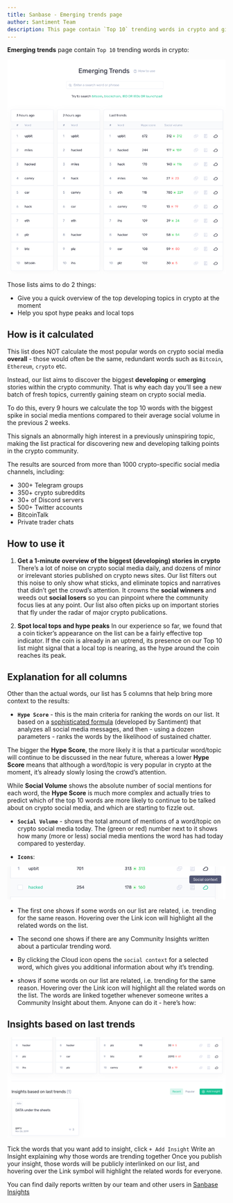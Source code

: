 ```yaml
---
title: Sanbase - Emerging trends page
author: Santiment Team
description: This page contain `Top 10` trending words in crypto and give you a quick overview of the top developing topics in crypto at the moment
---
```


**Emerging trends** page contain `Top 10` trending words in crypto:

![](labs-trends.png)

Those lists aims to do 2 things:

- Give you a quick overview of the top developing topics in crypto at the moment
- Help you spot hype peaks and local tops

## How is it calculated

This list does NOT calculate the most popular words on crypto social media **overall** - those would often be the same, redundant
words such as `Bitcoin`, `Ethereum`, `crypto` etc.

Instead, our list aims to discover the biggest **developing**
or **emerging** stories within the crypto community. That is
why each day you’ll see a new batch of fresh topics, currently gaining
steam on crypto social media.

To do this, every 9 hours we calculate the top 10 words with the
biggest spike in social media mentions compared to their average
social volume in the previous 2 weeks.

This signals an abnormally high interest in a previously uninspiring
topic, making the list practical for discovering new and developing
talking points in the crypto community.

The results are sourced from more than 1000 crypto-specific social
media channels, including:
- 300+ Telegram groups
- 350+ crypto subreddits
- 30+ of Discord servers
- 500+ Twitter accounts
- BitcoinTalk
- Private trader chats

## How to use it

1. **Get a 1-minute overview of the biggest (developing) stories in crypto**
There’s a lot of noise on crypto social media daily, and dozens of minor or irrelevant stories published on crypto news sites.
Our list filters out this noise to only show what sticks, and eliminate topics and narratives that didn’t get the crowd’s attention. It crowns the **social winners** and weeds out **social losers** so you can pinpoint where the community focus lies at any point.
Our list also often picks up on important stories that fly under the radar of major crypto publications.

2. **Spot local tops and hype peaks**
In our experience so far, we found that a coin ticker’s appearance on the list can be a fairly effective top indicator.
If the coin is already in an uptrend, its presence on our Top 10 list might signal that a local top is nearing, as the hype around the coin reaches its peak.

## Explanation for all columns

Other than the actual words, our list has 5 columns that help bring more context to the results:

- **`Hype Score`** - this is the main criteria for ranking the words on our list. It based on a [sophisticated formula](/general/metrics/emerging-trends/#hype-score) (developed by Santiment) that analyzes all social media messages, and then - using a dozen parameters - ranks the words by the likelihood of sustained chatter.

The bigger the **Hype Score**, the more likely it is that a particular word/topic will continue to be discussed in the near future, whereas a lower **Hype Score** means that although a word/topic is very popular in crypto at the moment, it’s already slowly losing the crowd’s attention.

While **Social Volume** shows the absolute number of social mentions for each word, the **Hype Score** is much more complex and actually tries to predict which of the top 10 words are more likely to continue to be talked about on crypto social media, and which are starting to fizzle out.

- **`Social Volume`** - shows the total amount of mentions of a word/topic on crypto social media today. The (green or red) number next to it shows how many (more or less) social media mentions the word has had today compared to yesterday.

- **`Icons`**:

![](icons.png)

 - The first one shows if some words on our list are related, i.e. trending for the same reason. Hovering over the Link icon will highlight all the related words on the list.
- The second one shows if there are any Community Insights written about a particular trending word.
- By clicking the Cloud icon opens the `social context` for a selected word, which gives you additional information about why it’s trending.



 - shows if some words on our list are related, i.e. trending for the same reason. Hovering over the Link icon will highlight all the related words on the list.
The words are linked together whenever someone writes a Community Insight about them. Anyone can do it - here’s how:


## Insights based on last trends

![](insights.png)

Tick the words that you want add to insight, click `+ Add Insight`
Write an Insight explaining why those words are trending together
Once you publish your insight, those words will be publicly interlinked on our list, and hovering over the Link symbol will highlight the related words for everyone.

You can find daily reports written by our team and other users in [Sanbase Insights](https://insights.santiment.net/)
